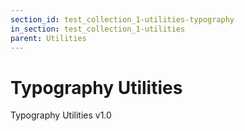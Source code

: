 ```yaml
---
section_id: test_collection_1-utilities-typography
in_section: test_collection_1-utilities
parent: Utilities
---
```


# Typography Utilities

Typography Utilities v1.0
